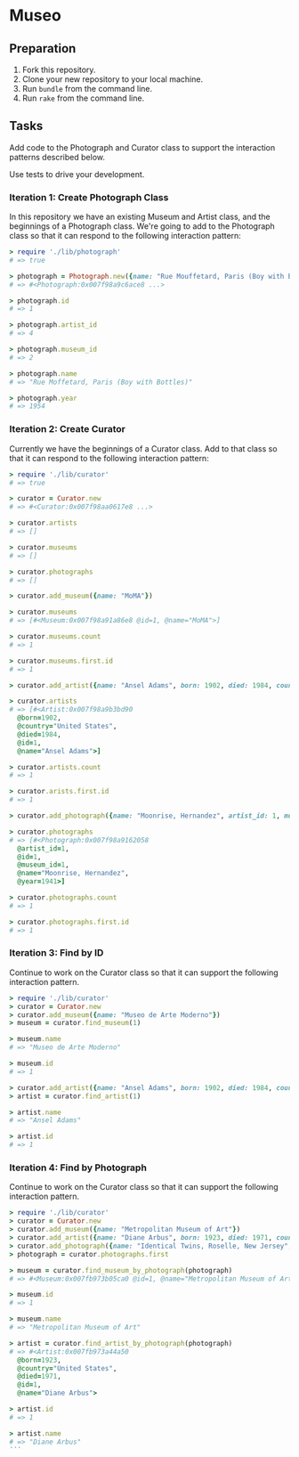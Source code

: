 # Museo

## Preparation

1. Fork this repository.
1. Clone your new repository to your local machine.
1. Run `bundle` from the command line.
1. Run `rake` from the command line.

## Tasks

Add code to the Photograph and Curator class to support the interaction patterns described below.

Use tests to drive your development.

### Iteration 1: Create Photograph Class

In this repository we have an existing Museum and Artist class, and the beginnings of a Photograph class. We're going to add to the Photograph class so that it can respond to the following interaction pattern:

```ruby
> require './lib/photograph'
# => true

> photograph = Photograph.new({name: "Rue Mouffetard, Paris (Boy with Bottles)", artist_id: 4, museum_id: 2, year: 1954})
# => #<Photograph:0x007f98a9c6ace8 ...>

> photograph.id
# => 1

> photograph.artist_id
# => 4

> photograph.museum_id
# => 2

> photograph.name
# => "Rue Moffetard, Paris (Boy with Bottles)"

> photograph.year
# => 1954
```

### Iteration 2: Create Curator

Currently we have the beginnings of a Curator class. Add to that class so that it can respond to the following interaction pattern:

```ruby
> require './lib/curator'
# => true

> curator = Curator.new
# => #<Curator:0x007f98aa0617e8 ...>

> curator.artists
# => []

> curator.museums
# => []

> curator.photographs
# => []

> curator.add_museum({name: "MoMA"})

> curator.museums
# => [#<Museum:0x007f98a91a86e8 @id=1, @name="MoMA">]

> curator.museums.count
# => 1

> curator.museums.first.id
# => 1

> curator.add_artist({name: "Ansel Adams", born: 1902, died: 1984, country: "United States"})

> curator.artists
# => [#<Artist:0x007f98a9b3bd90
  @born=1902,
  @country="United States",
  @died=1984,
  @id=1,
  @name="Ansel Adams">]

> curator.artists.count
# => 1

> curator.arists.first.id
# => 1

> curator.add_photograph({name: "Moonrise, Hernandez", artist_id: 1, museum_id: 1, year: 1941})

> curator.photographs
# => [#<Photograph:0x007f98a9162058
  @artist_id=1,
  @id=1,
  @museum_id=1,
  @name="Moonrise, Hernandez",
  @year=1941>]

> curator.photographs.count
# => 1

> curator.photographs.first.id
# => 1
```

### Iteration 3: Find by ID

Continue to work on the Curator class so that it can support the following interaction pattern.

```ruby
> require './lib/curator'
> curator = Curator.new
> curator.add_museum({name: "Museo de Arte Moderno"})
> museum = curator.find_museum(1)

> museum.name
# => "Museo de Arte Moderno"

> museum.id
# => 1

> curator.add_artist({name: "Ansel Adams", born: 1902, died: 1984, country: "United States"})
> artist = curator.find_artist(1)

> artist.name
# => "Ansel Adams"

> artist.id
# => 1
```

### Iteration 4: Find by Photograph

Continue to work on the Curator class so that it can support the following interaction pattern.

````ruby
> require './lib/curator'
> curator = Curator.new
> curator.add_museum({name: "Metropolitan Museum of Art"})
> curator.add_artist({name: "Diane Arbus", born: 1923, died: 1971, country: "United States"})
> curator.add_photograph({name: "Identical Twins, Roselle, New Jersey", artist_id: 1, museum_id: 1, year: 1967})
> photograph = curator.photographs.first

> museum = curator.find_museum_by_photograph(photograph)
# => #<Museum:0x007fb973b05ca0 @id=1, @name="Metropolitan Museum of Art">

> museum.id
# => 1

> museum.name
# => "Metropolitan Museum of Art"

> artist = curator.find_artist_by_photograph(photograph)
# => #<Artist:0x007fb973a44a50
  @born=1923,
  @country="United States",
  @died=1971,
  @id=1,
  @name="Diane Arbus">

> artist.id
# => 1

> artist.name
# => "Diane Arbus"
```


